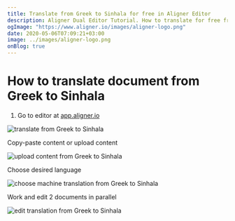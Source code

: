```yaml
---
title: Translate from Greek to Sinhala for free in Aligner Editor
description: Aligner Dual Editor Tutorial. How to translate for free from Greek to Sinhala. Aligner is multilingual document management platform. 
ogImage: "https://www.aligner.io/images/aligner-logo.png"
date: 2020-05-06T07:09:21+03:00
image: ../images/aligner-logo.png
onBlog: true
---
```


# How to translate document from Greek to Sinhala

1. Go to editor at [app.aligner.io](https://app.aligner.io "Aligner App web page")

![translate from Greek to Sinhala](../aligner-blank-editor.png "translate from Greek to Sinhala")

Copy-paste content or upload content

![upload content from Greek to Sinhala](../aligner-uploaded-document.png "upload content from Greek to Sinhala")

Choose desired language

![choose machine translation from Greek to Sinhala](../aligner-language-dropdown.png "choose machine translation from Greek to Sinhala")

Work and edit 2 documents in parallel

![edit translation from Greek to Sinhala](../aligner-double-sitded-editor.png "edit translation from Greek to Sinhala")

